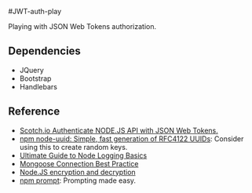 #JWT-auth-play

Playing with JSON Web Tokens authorization.

## Dependencies
- JQuery
- Bootstrap
- Handlebars

## Reference
- [Scotch.io Authenticate NODE.JS API with JSON Web Tokens.](https://scotch.io/tutorials/authenticate-a-node-js-api-with-json-web-tokens)
- [npm node-uuid: Simple, fast generation of RFC4122 UUIDs](https://www.npmjs.com/package/node-uuid): Consider using this to create random keys.
- [Ultimate Guide to Node Logging Basics](https://www.loggly.com/ultimate-guide/node-logging-basics/)
- [Mongoose Connection Best Practice](http://theholmesoffice.com/mongoose-connection-best-practice/)
- [Node.JS encryption and decryption](http://lollyrock.com/articles/nodejs-encryption/)
- [npm prompt](https://www.npmjs.com/package/prompt): Prompting made easy.
